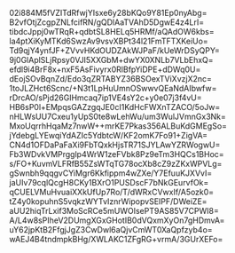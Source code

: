 02i884M5fVZITdRfwjYIsxe6y28bKQo9Y81Ep0nyAbg=
B2vfOtjZcgpZNLfcifRN/gQDlAaTVAhD5DgwE4z4LrI=
tibdcJppj0wTRqR+qdbtSL8HELq5HRMf/aQAdOW6kbs=
la4ptXiKyMTKd6SwzAv9vsvXBPt34l21FmTFTXKeiUo=
Td9qjY4ynfJF+ZVvvHKdOUDZAkWJPaF/kUeWrDSyQPY=
9j0GlAplSLjRpsy0VJI5XXGbM+dwYX0XNLb7VLbEhxQ=
efdl9i4BrF8x+nxF5AsFivyrx0RlBfpYiDPE+dDWq0U=
dEojSOvBqnZd/Edo3qZRTABYZ36BSOexTViXvzjX2nc=
1toJLZHct6Scnc/+N3t1LpHuUmnOSwwvQEaNdAIbwfw=
rDrcAO/sPjd26GlHmcaq7ip1VE4sY2c+y0e07j3f4vU=
HB6sP0l+EMpqsGAZzgqJE0cI1KdHcFWXnTZACO/5oJw=
nHLWsUU7Cxeu1yUpS0te8wLehWu/um3WulJVmnGx3Nk=
MxoUqrrhHqaMz7nwW++mrKE7Pkas356ALBuKdGMEgSo=
jYdebgLYEwqiYdAZIc5YdbtcW/KF2omK7Fo91+ZigVA=
CN4d1OFDaPaFaXi9FbTQxkHjsTR71SJYLAwYZRWogwU=
Fb3WDvkVMPrgglp4WrW1zeFVbk8Pz9eTm3HQCs1BHoc=
s/FO+KuvmVLFRfB55ZsWTqTG78ocXb8cZ9zZKxWPVLg=
gSwnbh9qqgvCYiMgr6Kkfippm4wZXe/Y7EfuuKJXVvI=
jaUIv79cqlQcgH8CKy1BXrO1PUSDscF7bNkGEurvfOk=
qCUELVMuHvuaiXXkUfUp7Ro/T/dWRxCVwxIf/A5ozk0=
tZ4y0kopuhnS5vqkzWYTvIznrWipopvSEIPF/DWeiZE=
aUU2hiqTrLxif3MoScRCe5mUWOIsePT9AS85V7CPWI8=
A/L4w8sPIheV2DUmgXGxGHotIB0dVQxmXyOn7gHDmvA=
uY62jpKtB2FfgjJgZ3CwDwl6aQjvCmWT0XaQpfzyb4o=
wAEJ4B4tndmpkBHg/XWLAKC1ZFgRG+vrmA/3GUrXEFo=
